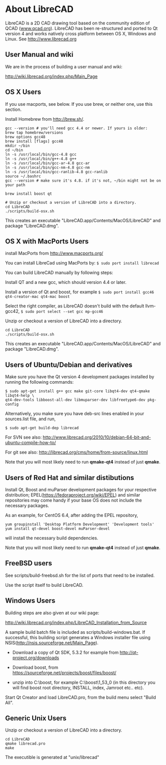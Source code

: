 About LibreCAD
==============

LibreCAD is a 2D CAD drawing tool based on the community edition of QCAD (www.qcad.org).
LibreCAD has been re-structured and ported to Qt version 4 and works natively cross platform between OS X, Windows and Linux.
See http://www.librecad.org

User Manual and wiki
------------------

We are in the process of building a user manual and wiki:

http://wiki.librecad.org/index.php/Main_Page

OS X Users
----------

If you use macports, see below. If you use brew, or neither one, use this section.

Install Homebrew from http://brew.sh/.

```
gcc --version # you'll need gcc 4.4 or newer. If yours is older:
brew tap homebrew/versions
brew options gcc48
brew install [flags] gcc48
mkdir ~/bin
cd ~/bin
ln -s /usr/local/bin/gcc-4.8 gcc
ln -s /usr/local/bin/g++-4.8 g++
ln -s /usr/local/bin/gcc-ar-4.8 gcc-ar
ln -s /usr/local/bin/gcc-nm-4.8 gcc-nm
ln -s /usr/local/bin/gcc-ranlib-4.8 gcc-ranlib
source ~/.bashrc
gcc --version # make sure it's 4.8. if it's not, ~/bin might not be on your path

brew install boost qt

# Unzip or checkout a version of LibreCAD into a directory.
cd LibreCAD
./scripts/build-osx.sh
```

This creates an executable "LibreCAD.app/Contents/MacOS/LibreCAD" and package "LibreCAD.dmg".

OS X with MacPorts Users
-----------------------

install MacPorts from http://www.macports.org/

You can install LibreCad using MacPorts by:
`$ sudo port install librecad`

You can build LibreCAD manually by following steps:

Install QT and a new gcc, which should version 4.4 or later.

Install a version of Qt and boost, for example
`$ sudo port install gcc46 qt4-creator-mac qt4-mac boost`

Select the right compiler, as LibreCAD doesn't build with the default llvm-gcc42,
`$ sudo port select --set gcc mp-gcc46`

Unzip or checkout a version of LibreCAD into a directory.

```
cd LibreCAD
./scripts/build-osx.sh
```

This creates an executable "LibreCAD.app/Contents/MacOS/LibreCAD" and package "LibreCAD.dmg".

Users of Ubuntu/Debian and derivatives
--------------------------------------

Make sure you have the Qt version 4 development packages installed by
running the following commands:

```
$ sudo apt-get install g++ gcc make git-core libqt4-dev qt4-qmake libqt4-help \
qt4-dev-tools libboost-all-dev libmuparser-dev libfreetype6-dev pkg-config
```

Alternatively, you make sure you have deb-src lines enabled in your sources.list file, and run,

```
$ sudo apt-get build-dep librecad
```

For SVN see also: 
http://www.librecad.org/2010/10/debian-64-bit-and-ubuntu-compile-how-to/

For git see also:
http://librecad.org/cms/home/from-source/linux.html

Note that you will most likely need to run __qmake-qt4__ instead of just __qmake__.

Users of Red Hat and similar distibutions
-----------------------------------------

Install Qt, Boost and muParser development packages for your respective distribution;
EPEL(https://fedoraproject.org/wiki/EPEL) and similar repositories may come handy if
your base OS does not include the necessary packages.

As an example, for CentOS 6.4, after adding the EPEL repository,

```
yum groupinstall 'Desktop Platform Development' 'Development tools'
yum install qt-devel boost-devel muParser-devel
```

will install the necessary build dependencies.

Note that you will most likely need to run __qmake-qt4__ instead of just __qmake__.

FreeBSD users
-------------

See scripts/build-freebsd.sh for the list of ports that need to be installed.

Use the script itself to build LibreCAD.

Windows Users
-------------

Building steps are also given at our wiki page:

http://wiki.librecad.org/index.php/LibreCAD_Installation_from_Source

A sample build batch file is included as scripts/build-windows.bat. If successful, this building script generates a Windows installer file using NSIS(http://nsis.sourceforge.net/Main_Page). 

- Download a copy of Qt SDK,  5.3.2 for example from http://qt-project.org/downloads 

- Download boost, from https://sourceforge.net/projects/boost/files/boost/
- unzip into C:\boost\, for example C:\boost\1_53_0 (in this directory you will find boost root directory, INSTALL, index, Jamroot etc.. etc).

Start Qt Creator and load LibreCAD.pro, from the build menu select "Build All".

Generic Unix Users
------------------

Unzip or checkout a version of LibreCAD into a directory.
```
cd LibreCAD
qmake librecad.pro
make
```
The executible is generated at "unix/librecad"
